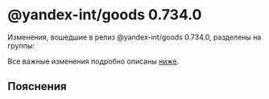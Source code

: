 # @yandex-int/goods 0.734.0

<!-- ЧЕЛОВЕЧЕСКОЕ ВСТУПЛЕНИЕ -->

Изменения, вошедшие в релиз @yandex-int/goods 0.734.0, разделены на группы:

Все важные изменения подробно описаны [ниже](#Пояснения).

## Пояснения


